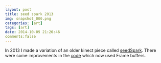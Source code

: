 ```yaml
---
layout: post
title: seed spark 2013
img: snapshot_000.png
categories: [art]
tags: [art]
date: 2014-10-09 21:26:46
comments:false
---
```


In 2013 I made a variation of an older kinect piece called [seedSpark][seedspark]. There were some improvements in the [code][code] which now used Frame buffers.

[seedspark]: http://maiatoday.blogspot.com/2013/06/modified-seedspark-v11.html
[code]: https://github.com/maiatoday/seedSpark
